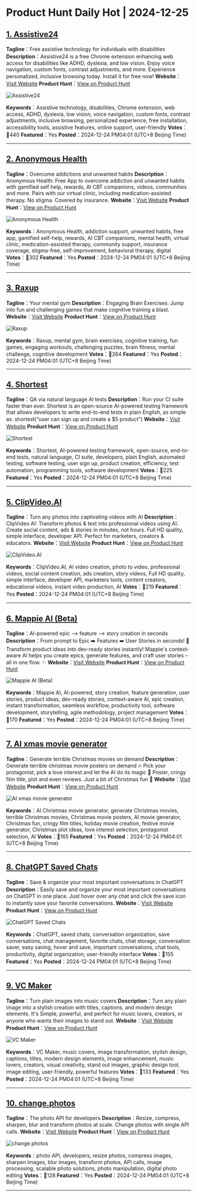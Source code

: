 # Product Hunt Daily Hot | 2024-12-25

## [1. Assistive24 ](https://www.producthunt.com/posts/assistive24?utm_campaign=producthunt-api&utm_medium=api-v2&utm_source=Application%3A+phtrends+%28ID%3A+147529%29)
**Tagline**：Free assistive technology for individuals with disabilities
**Description**：Assistive24 is a free Chrome extension enhancing web access for disabilities like ADHD, dyslexia, and low vision. Enjoy voice navigation, custom fonts, contrast adjustments, and more. Experience personalized, inclusive browsing today. Install it for free now!
**Website**：[Visit Website](https://www.producthunt.com/r/ZSHPE27Q3AH4IW?utm_campaign=producthunt-api&utm_medium=api-v2&utm_source=Application%3A+phtrends+%28ID%3A+147529%29)
**Product Hunt**：[View on Product Hunt](https://www.producthunt.com/posts/assistive24?utm_campaign=producthunt-api&utm_medium=api-v2&utm_source=Application%3A+phtrends+%28ID%3A+147529%29)

![Assistive24 ](https://ph-files.imgix.net/5dde2cd3-907f-48a6-a649-a2891628553b.png?auto=format&fit=crop&frame=1&h=512&w=1024)

**Keywords**：Assistive technology, disabilities, Chrome extension, web access, ADHD, dyslexia, low vision, voice navigation, custom fonts, contrast adjustments, inclusive browsing, personalized experience, free installation, accessibility tools, assistive features, online support, user-friendly
**Votes**：🔺440
**Featured**：Yes
**Posted**：2024-12-24 PM04:01 (UTC+8 Beijing Time)

---

## [2. Anonymous Health](https://www.producthunt.com/posts/anonymous-health?utm_campaign=producthunt-api&utm_medium=api-v2&utm_source=Application%3A+phtrends+%28ID%3A+147529%29)
**Tagline**：Overcome addictions and unwanted habits
**Description**：Anonymous Health: Free App to overcome addiction and unwanted habits with gamified self help, rewards, AI CBT companions, videos, communities and more. Pairs with our virtual clinic, including medication-assisted therapy. No stigma. Covered by insurance.
**Website**：[Visit Website](https://www.producthunt.com/r/QNR2GX3XVSF27F?utm_campaign=producthunt-api&utm_medium=api-v2&utm_source=Application%3A+phtrends+%28ID%3A+147529%29)
**Product Hunt**：[View on Product Hunt](https://www.producthunt.com/posts/anonymous-health?utm_campaign=producthunt-api&utm_medium=api-v2&utm_source=Application%3A+phtrends+%28ID%3A+147529%29)

![Anonymous Health](https://ph-files.imgix.net/bd3a84a2-ce55-4063-b87d-4c53d0db256c.png?auto=format&fit=crop&frame=1&h=512&w=1024)

**Keywords**：Anonymous Health, addiction support, unwanted habits, free app, gamified self-help, rewards, AI CBT companions, mental health, virtual clinic, medication-assisted therapy, community support, insurance coverage, stigma-free, self-improvement, behavioral therapy, digital
**Votes**：🔺302
**Featured**：Yes
**Posted**：2024-12-24 PM04:01 (UTC+8 Beijing Time)

---

## [3. Raxup](https://www.producthunt.com/posts/raxup?utm_campaign=producthunt-api&utm_medium=api-v2&utm_source=Application%3A+phtrends+%28ID%3A+147529%29)
**Tagline**：Your mental gym
**Description**：Engaging Brain Exercises: Jump into fun and challenging games that make cognitive training a blast.
**Website**：[Visit Website](https://www.producthunt.com/r/K44WHAWDQ25CRW?utm_campaign=producthunt-api&utm_medium=api-v2&utm_source=Application%3A+phtrends+%28ID%3A+147529%29)
**Product Hunt**：[View on Product Hunt](https://www.producthunt.com/posts/raxup?utm_campaign=producthunt-api&utm_medium=api-v2&utm_source=Application%3A+phtrends+%28ID%3A+147529%29)

![Raxup](https://ph-files.imgix.net/f97ce942-cad8-4aa5-a140-ee8d8832223f.png?auto=format&fit=crop&frame=1&h=512&w=1024)

**Keywords**：Raxup, mental gym, brain exercises, cognitive training, fun games, engaging workouts, challenging puzzles, brain fitness, mental challenge, cognitive development
**Votes**：🔺264
**Featured**：Yes
**Posted**：2024-12-24 PM04:01 (UTC+8 Beijing Time)

---

## [4. Shortest](https://www.producthunt.com/posts/shortest?utm_campaign=producthunt-api&utm_medium=api-v2&utm_source=Application%3A+phtrends+%28ID%3A+147529%29)
**Tagline**：QA via natural language AI tests
**Description**：Run your CI suite faster than ever. Shortest is an open-source AI-powered testing framework that allows developers to write end-to-end tests in plain English, as simple as: shortest(“user can sign up and create a $5 product”)
**Website**：[Visit Website](https://www.producthunt.com/r/UIIMBFWIQC7OK5?utm_campaign=producthunt-api&utm_medium=api-v2&utm_source=Application%3A+phtrends+%28ID%3A+147529%29)
**Product Hunt**：[View on Product Hunt](https://www.producthunt.com/posts/shortest?utm_campaign=producthunt-api&utm_medium=api-v2&utm_source=Application%3A+phtrends+%28ID%3A+147529%29)

![Shortest](https://ph-files.imgix.net/22d07bc3-a2f8-4511-9cef-f22755404de6.png?auto=format&fit=crop&frame=1&h=512&w=1024)

**Keywords**：Shortest, AI-powered testing framework, open-source, end-to-end tests, natural language, CI suite, developers, plain English, automated testing, software testing, user sign up, product creation, efficiency, test automation, programming tools, software development
**Votes**：🔺225
**Featured**：Yes
**Posted**：2024-12-24 PM04:01 (UTC+8 Beijing Time)

---

## [5. ClipVideo.AI](https://www.producthunt.com/posts/clipvideo-ai?utm_campaign=producthunt-api&utm_medium=api-v2&utm_source=Application%3A+phtrends+%28ID%3A+147529%29)
**Tagline**：Turn any photos into captivating videos with AI
**Description**：ClipVideo AI: Transform photos & text into professional videos using AI. Create social content, ads & stories in minutes, not hours. Full HD quality, simple interface, developer API. Perfect for marketers, creators & educators.
**Website**：[Visit Website](https://www.producthunt.com/r/WX7COMP4JMZG64?utm_campaign=producthunt-api&utm_medium=api-v2&utm_source=Application%3A+phtrends+%28ID%3A+147529%29)
**Product Hunt**：[View on Product Hunt](https://www.producthunt.com/posts/clipvideo-ai?utm_campaign=producthunt-api&utm_medium=api-v2&utm_source=Application%3A+phtrends+%28ID%3A+147529%29)

![ClipVideo.AI](https://ph-files.imgix.net/2179bdc5-e9b1-4c66-a4df-f3307b7798d0.png?auto=format&fit=crop&frame=1&h=512&w=1024)

**Keywords**：ClipVideo.AI, AI video creation, photo to video, professional videos, social content creation, ads creation, story videos, Full HD quality, simple interface, developer API, marketers tools, content creators, educational videos, instant video production, AI
**Votes**：🔺219
**Featured**：Yes
**Posted**：2024-12-24 PM04:01 (UTC+8 Beijing Time)

---

## [6. Mappie AI (Beta) ](https://www.producthunt.com/posts/mappie-ai-beta?utm_campaign=producthunt-api&utm_medium=api-v2&utm_source=Application%3A+phtrends+%28ID%3A+147529%29)
**Tagline**：AI-powered epic --> feature --> story creation in seconds
**Description**：From prompt to Epic ➡️ Features ➡️ User Stories in seconds! 🚀 Transform product ideas into dev-ready stories instantly! Mappie's context-aware AI helps you create epics, generate features, and craft user stories – all in one flow. ✨
**Website**：[Visit Website](https://www.producthunt.com/r/MNTRYIFVZTT3CD?utm_campaign=producthunt-api&utm_medium=api-v2&utm_source=Application%3A+phtrends+%28ID%3A+147529%29)
**Product Hunt**：[View on Product Hunt](https://www.producthunt.com/posts/mappie-ai-beta?utm_campaign=producthunt-api&utm_medium=api-v2&utm_source=Application%3A+phtrends+%28ID%3A+147529%29)

![Mappie AI (Beta) ](https://ph-files.imgix.net/645e457b-81e7-4a8e-b615-174f0a6c8c42.png?auto=format&fit=crop&frame=1&h=512&w=1024)

**Keywords**：Mappie AI, AI-powered, story creation, feature generation, user stories, product ideas, dev-ready stories, context-aware AI, epic creation, instant transformation, seamless workflow, productivity tool, software development, storytelling, agile methodology, project management
**Votes**：🔺170
**Featured**：Yes
**Posted**：2024-12-24 PM04:01 (UTC+8 Beijing Time)

---

## [7. AI xmas movie generator](https://www.producthunt.com/posts/ai-xmas-movie-generator?utm_campaign=producthunt-api&utm_medium=api-v2&utm_source=Application%3A+phtrends+%28ID%3A+147529%29)
**Tagline**：Generate terrible Christmas movies on demand
**Description**：Generate terrible christmas movie posters on demand 🔥 Pick your protagonist, pick a love interest and let the AI do its magic 🌈 Poster, cringy film title, plot and even reviews. Just a bit of Christmas fun 🎄
**Website**：[Visit Website](https://www.producthunt.com/r/G22C2NF6QSG3ZZ?utm_campaign=producthunt-api&utm_medium=api-v2&utm_source=Application%3A+phtrends+%28ID%3A+147529%29)
**Product Hunt**：[View on Product Hunt](https://www.producthunt.com/posts/ai-xmas-movie-generator?utm_campaign=producthunt-api&utm_medium=api-v2&utm_source=Application%3A+phtrends+%28ID%3A+147529%29)

![AI xmas movie generator](https://ph-files.imgix.net/0223eb1c-b0e7-4347-b78c-cae6b1ad13ce.png?auto=format&fit=crop&frame=1&h=512&w=1024)

**Keywords**：AI Christmas movie generator, generate Christmas movies, terrible Christmas movies, Christmas movie posters, AI movie generator, Christmas fun, cringy film titles, holiday movie creation, festive movie generator, Christmas plot ideas, love interest selection, protagonist selection, AI
**Votes**：🔺165
**Featured**：Yes
**Posted**：2024-12-24 PM04:01 (UTC+8 Beijing Time)

---

## [8. ChatGPT Saved Chats](https://www.producthunt.com/posts/chatgpt-saved-chats?utm_campaign=producthunt-api&utm_medium=api-v2&utm_source=Application%3A+phtrends+%28ID%3A+147529%29)
**Tagline**：Save & organize your most important conversations in ChatGPT
**Description**：Easily save and organize your most important conversations on ChatGPT in one place. Just hover over any chat and click the save icon to instantly save your favorite conversations.
**Website**：[Visit Website](https://www.producthunt.com/r/OHZLJORLCQWXKE?utm_campaign=producthunt-api&utm_medium=api-v2&utm_source=Application%3A+phtrends+%28ID%3A+147529%29)
**Product Hunt**：[View on Product Hunt](https://www.producthunt.com/posts/chatgpt-saved-chats?utm_campaign=producthunt-api&utm_medium=api-v2&utm_source=Application%3A+phtrends+%28ID%3A+147529%29)

![ChatGPT Saved Chats](https://ph-files.imgix.net/c92ef18c-8ae0-4224-95a8-55dad65802d9.jpeg?auto=format&fit=crop&frame=1&h=512&w=1024)

**Keywords**：ChatGPT, saved chats, conversation organization, save conversations, chat management, favorite chats, chat storage, conversation saver, easy saving, hover and save, important conversations, chat tools, productivity, digital organization, user-friendly interface
**Votes**：🔺155
**Featured**：Yes
**Posted**：2024-12-24 PM04:01 (UTC+8 Beijing Time)

---

## [9. VC Maker](https://www.producthunt.com/posts/vc-maker?utm_campaign=producthunt-api&utm_medium=api-v2&utm_source=Application%3A+phtrends+%28ID%3A+147529%29)
**Tagline**：Turn plain images into music covers
**Description**：Turn any plain image into a stylish creation with titles, captions, and modern design elements. It's Simple, powerful, and perfect for music lovers, creators, or anyone who wants their images to stand out.
**Website**：[Visit Website](https://www.producthunt.com/r/I4ZP6YSHM2SBRC?utm_campaign=producthunt-api&utm_medium=api-v2&utm_source=Application%3A+phtrends+%28ID%3A+147529%29)
**Product Hunt**：[View on Product Hunt](https://www.producthunt.com/posts/vc-maker?utm_campaign=producthunt-api&utm_medium=api-v2&utm_source=Application%3A+phtrends+%28ID%3A+147529%29)

![VC Maker](https://ph-files.imgix.net/7af17de0-9f30-4f3d-b2dc-f2b084991b57.png?auto=format&fit=crop&frame=1&h=512&w=1024)

**Keywords**：VC Maker, music covers, image transformation, stylish design, captions, titles, modern design elements, image enhancement, music lovers, creators, visual creativity, stand out images, graphic design tool, image editing, user-friendly, powerful features
**Votes**：🔺133
**Featured**：Yes
**Posted**：2024-12-24 PM04:01 (UTC+8 Beijing Time)

---

## [10. change.photos](https://www.producthunt.com/posts/change-photos?utm_campaign=producthunt-api&utm_medium=api-v2&utm_source=Application%3A+phtrends+%28ID%3A+147529%29)
**Tagline**：The photo API for developers
**Description**：Resize, compress, sharpen, blur and transform photos at scale. Change photos with single API calls.
**Website**：[Visit Website](https://www.producthunt.com/r/JO6EMHVSTH5QJV?utm_campaign=producthunt-api&utm_medium=api-v2&utm_source=Application%3A+phtrends+%28ID%3A+147529%29)
**Product Hunt**：[View on Product Hunt](https://www.producthunt.com/posts/change-photos?utm_campaign=producthunt-api&utm_medium=api-v2&utm_source=Application%3A+phtrends+%28ID%3A+147529%29)

![change.photos](https://ph-files.imgix.net/3fddbd53-f0c2-4091-bd8a-a01066f2fe1c.png?auto=format&fit=crop&frame=1&h=512&w=1024)

**Keywords**：photo API, developers, resize photos, compress images, sharpen images, blur images, transform photos, API calls, image processing, scalable photo solutions, photo manipulation, digital photo editing
**Votes**：🔺128
**Featured**：Yes
**Posted**：2024-12-24 PM04:01 (UTC+8 Beijing Time)

---


